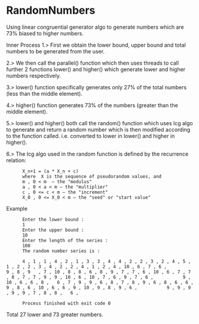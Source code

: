 # RandomNumbers
Using linear congruential generator algo to generate numbers which are 73% biased to higher numbers.


Inner Process
1.> First we obtain the lower bound, upper bound and total numbers to be generated from the user.

2.> We then call the parallel() function which then uses threads to call further 2 functions lower() and higher() which generate lower and higher numbers respectively.

3.> lower() function specifically generates only 27% of the total numbers (less than the middle element).

4.> higher() function generates 73% of the numbers (greater than the middle element). 

5.> lower() and higher() both call the random() function which uses lcg algo to generate and return a random number which is then modified according to the function called. i.e. converted to lower in lower() and higher in higher().

6.> The lcg algo used in the random function is defined by the recurrence relation:

          X_n+1 = (a * X_n + c) 
          where  X is the sequence of pseudorandom values, and
          m , 0 < m  – the "modulus"
          a , 0 < a < m – the "multiplier"
          c , 0 <= c < m – the "increment"
          X_0 , 0 <= X_0 < m – the "seed" or "start value"


Example

          Enter the lower bound :
          1
          Enter the upper bound : 
          10
          Enter the length of the series : 
          100
          The random number series is : 

          4 , 1 , 1 , 4 , 2 , 1 , 3 , 3 , 4 , 4 , 2 , 2 , 3 , 2 , 4 , 5 , 1 , 2 , 2 , 3 , 4 , 2 , 2 , 4 , 1 , 2 , 4 , 10 , 6 , 7 , 6 ,           9 , 8 , 9   , 7 , 10 , 8 , 8 , 6 , 8 , 9 , 7 , 7 , 6 , 10 , 6 , 7 , 7 , 8 , 7 , 7 , 9 , 9 , 10 , 6 , 10 , 7 , 6 , 9 , 7 , 6 ,           9 , 10 , 6 , 6 , 8 ,   6 , 7 , 9 , 9 , 6 , 8 , 7 , 8 , 9 , 6 , 8 , 6 , 6 , 9 , 8 , 6 , 10 , 6 , 6 , 9 , 10 , 9 , 8 , 9 , 6 ,           9 , 9 , 9 , 9 , 9 , 7 , 8 , 8 ,   6 ,

          Process finished with exit code 0

Total 27 lower and 73 greater numbers.

